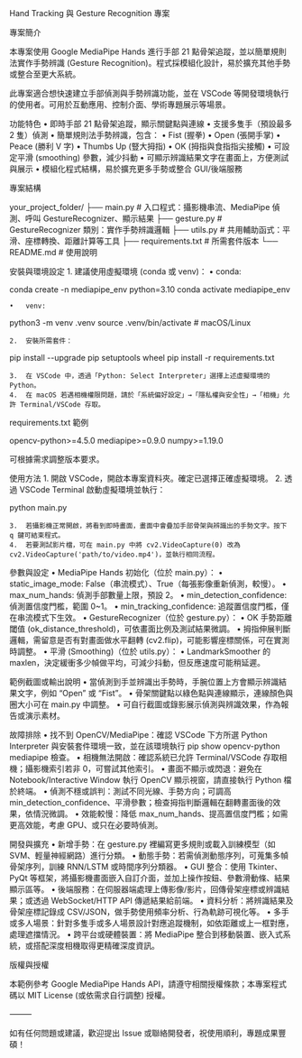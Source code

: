 Hand Tracking 與 Gesture Recognition 專案

專案簡介

本專案使用 Google MediaPipe Hands 進行手部 21 點骨架追蹤，並以簡單規則法實作手勢辨識 (Gesture Recognition)。程式採模組化設計，易於擴充其他手勢或整合至更大系統。

此專案適合想快速建立手部偵測與手勢辨識功能，並在 VSCode 等開發環境執行的使用者。可用於互動應用、控制介面、學術專題展示等場景。

功能特色
	•	即時手部 21 點骨架追蹤，顯示關鍵點與連線
	•	支援多隻手（預設最多 2 隻）偵測
	•	簡單規則法手勢辨識，包含：
	•	Fist (握拳)
	•	Open (張開手掌)
	•	Peace (勝利 V 字)
	•	Thumbs Up (豎大拇指)
	•	OK (拇指與食指指尖接觸)
	•	可設定平滑 (smoothing) 參數，減少抖動
	•	可顯示辨識結果文字在畫面上，方便測試與展示
	•	模組化程式結構，易於擴充更多手勢或整合 GUI/後端服務

專案結構

your_project_folder/
├── main.py           # 入口程式：攝影機串流、MediaPipe 偵測、呼叫 GestureRecognizer、顯示結果
├── gesture.py        # GestureRecognizer 類別：實作手勢辨識邏輯
├── utils.py          # 共用輔助函式：平滑、座標轉換、距離計算等工具
├── requirements.txt  # 所需套件版本
└── README.md         # 使用說明

安裝與環境設定
	1.	建議使用虛擬環境 (conda 或 venv)：
	•	conda:

conda create -n mediapipe_env python=3.10
conda activate mediapipe_env


	•	venv:

python3 -m venv .venv
source .venv/bin/activate  # macOS/Linux


	2.	安裝所需套件：

pip install --upgrade pip setuptools wheel
pip install -r requirements.txt


	3.	在 VSCode 中，透過「Python: Select Interpreter」選擇上述虛擬環境的 Python。
	4.	在 macOS 若遇相機權限問題，請於「系統偏好設定」→「隱私權與安全性」→「相機」允許 Terminal/VSCode 存取。

requirements.txt 範例

opencv-python>=4.5.0
mediapipe>=0.9.0
numpy>=1.19.0

可根據需求調整版本要求。

使用方法
	1.	開啟 VSCode，開啟本專案資料夾。確定已選擇正確虛擬環境。
	2.	透過 VSCode Terminal 啟動虛擬環境並執行：

python main.py


	3.	若攝影機正常開啟，將看到即時畫面，畫面中會疊加手部骨架與辨識出的手勢文字。按下 q 鍵可結束程式。
	4.	若要測試影片檔，可在 main.py 中將 cv2.VideoCapture(0) 改為 cv2.VideoCapture('path/to/video.mp4')，並執行相同流程。

參數與設定
	•	MediaPipe Hands 初始化（位於 main.py）：
	•	static_image_mode: False（串流模式）、True（每張影像重新偵測，較慢）。
	•	max_num_hands: 偵測手部數量上限，預設 2。
	•	min_detection_confidence: 偵測置信度門檻，範圍 0~1。
	•	min_tracking_confidence: 追蹤置信度門檻，僅在串流模式下生效。
	•	GestureRecognizer（位於 gesture.py）：
	•	OK 手勢距離閾值 (ok_distance_threshold)，可依畫面比例及測試結果微調。
	•	拇指伸展判斷邏輯，需留意是否有對畫面做水平翻轉 (cv2.flip)，可能影響座標關係，可在實測時調整。
	•	平滑 (Smoothing)（位於 utils.py）：
	•	LandmarkSmoother 的 maxlen，決定緩衝多少幀做平均，可減少抖動，但反應速度可能稍延遲。

範例截圖或輸出說明
	•	當偵測到手並辨識出手勢時，手腕位置上方會顯示辨識結果文字，例如 “Open” 或 “Fist”。
	•	骨架關鍵點以綠色點與連線顯示，連線顏色與圈大小可在 main.py 中調整。
	•	可自行截圖或錄影展示偵測與辨識效果，作為報告或演示素材。

故障排除
	•	找不到 OpenCV/MediaPipe：確認 VSCode 下方所選 Python Interpreter 與安裝套件環境一致，並在該環境執行 pip show opencv-python mediapipe 檢查。
	•	相機無法開啟：確認系統已允許 Terminal/VSCode 存取相機；攝影機索引若非 0，可嘗試其他索引。
	•	畫面不顯示或閃退：避免在 Notebook/Interactive Window 執行 OpenCV 顯示視窗，請直接執行 Python 檔於終端。
	•	偵測不穩或誤判：測試不同光線、手勢方向；可調高 min_detection_confidence、平滑參數；檢查拇指判斷邏輯在翻轉畫面後的效果，依情況微調。
	•	效能較慢：降低 max_num_hands、提高置信度門檻；如需更高效能，考慮 GPU、或只在必要時偵測。

開發與擴充
	•	新增手勢：在 gesture.py 裡編寫更多規則或載入訓練模型（如 SVM、輕量神經網路）進行分類。
	•	動態手勢：若需偵測動態序列，可蒐集多幀骨架序列，訓練 RNN/LSTM 或時間序列分類器。
	•	GUI 整合：使用 Tkinter、PyQt 等框架，將攝影機畫面嵌入自訂介面，並加上操作按鈕、參數滑動條、結果顯示區等。
	•	後端服務：在伺服器端處理上傳影像/影片，回傳骨架座標或辨識結果；或透過 WebSocket/HTTP API 傳遞結果給前端。
	•	資料分析：將辨識結果及骨架座標記錄成 CSV/JSON，做手勢使用頻率分析、行為軌跡可視化等。
	•	多手或多人場景：針對多隻手或多人場景設計對應追蹤機制，如依距離或上一框對應，處理遮擋情況。
	•	跨平台或硬體裝置：將 MediaPipe 整合到移動裝置、嵌入式系統，或搭配深度相機取得更精確深度資訊。

版權與授權

本範例參考 Google MediaPipe Hands API，請遵守相關授權條款；本專案程式碼以 MIT License (或依需求自行調整) 授權。

⸻

如有任何問題或建議，歡迎提出 Issue 或聯絡開發者，祝使用順利，專題成果豐碩！